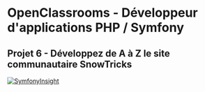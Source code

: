 # OpenClassrooms - Développeur d'applications PHP / Symfony
## Projet 6 - Développez de A à Z le site communautaire SnowTricks

[![SymfonyInsight](https://insight.symfony.com/projects/8699c5e7-ac22-408c-bfa8-b7aa02e55ee9/big.svg)](https://insight.symfony.com/projects/8699c5e7-ac22-408c-bfa8-b7aa02e55ee9)

